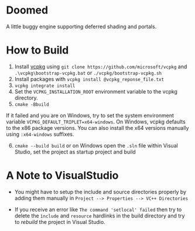 # Doomed
A little buggy engine supporting deferred shading and portals.

# How to Build

1. Install [vcpkg](https://github.com/microsoft/vcpkg) using `git clone https://github.com/microsoft/vcpkg` and `.\vcpkg\bootstrap-vcpkg.bat` or `./vcpkg/bootstrap-vcpkg.sh`
2. Install packages with `vcpkg install @vcpkg_reponse_file.txt`
3. `vcpkg integrate install`
4. Set the `VCPKG_INSTALLATION_ROOT` environment variable to the vcpkg directory.
5. `cmake -Bbuild`

If it failed and you are on Windows, try to set the system environment variable `VCPKG_DEFAULT_TRIPLET=x64-windows`. On Windows, vcpkg defaults to the x86 package versions. You can also install the x64 versions manually using `:x64-windows` suffixes.

6. `cmake --build build` or on Windows open the `.sln` file within Visual Studio, set the project as startup project and build

# A Note to VisualStudio

- You might have to setup the include and source directories properly by adding them manually in `Project --> Properties --> VC++ Directories`

- If you receive an error like `The command 'setlocal' failed` then try to delete the `ìnclude` and `resource` hardlinks in the build directory and try to _rebuild_ the project in Visual Studio.
